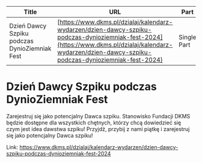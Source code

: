 | **Title**       | **URL**           | **Part**              |
|-----------------|-------------------|-----------------------|
| Dzień Dawcy Szpiku podczas DynioZiemniak Fest         | [https://www.dkms.pl/dzialaj/kalendarz-wydarzen/dzien-dawcy-szpiku-podczas-dynioziemniak-fest-2024](https://www.dkms.pl/dzialaj/kalendarz-wydarzen/dzien-dawcy-szpiku-podczas-dynioziemniak-fest-2024)    | Single Part          |

# Dzień Dawcy Szpiku podczas DynioZiemniak Fest

Zarejestruj się jako potencjalny Dawca szpiku. Stanowisko Fundacji DKMS będzie dostępne dla wszystkich chętnych, którzy chcą dowiedzieć się czym jest idea dawstwa szpiku! Przyjdź, przybij z nami piątkę i zarejestruj się jako potencjalny Dawca szpiku!



Link: https://www.dkms.pl/dzialaj/kalendarz-wydarzen/dzien-dawcy-szpiku-podczas-dynioziemniak-fest-2024
